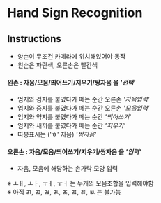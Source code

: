 # Hand Sign Recognition



## Instructions

* 양손이 무조건 카메라에 위치해있어야 동작
* 왼손은 파란색, 오른손은 빨간색


#### 왼손 : 자음/모음/띄어쓰기/지우기/쌍자음 을 *'선택'*
- 엄지와 검지를 붙였다가 떼는 순간 오른손 *'자음입력'*
- 엄지와 중지를 붙였다가 떼는 순간 오른손 *'모음입력'*
- 엄지와 약지를 붙였다가 떼는 순간 *'띄어쓰기'*
- 엄지와 새끼를 붙였다가 떼는 순간 *'지우기'*
- 따봉표시는 ('ㅎ' 자음) *'쌍자음'*


#### 오른손 : 자음/모음/띄어쓰기/지우기/쌍자음 을 *'입력'*
- 자음, 모음에 해당하는 손가락 모양 입력





※ ㅗㅐ, ㅗㅏ, ㅜㅔ, ㅜㅓ 는 두개의 모음조합을 입력해야함   
※ 아직 ㄺ, ㄻ, ㄼ, ㄽ, ㄾ, ㄿ, ㅀ, ㅄ 는 불가능
